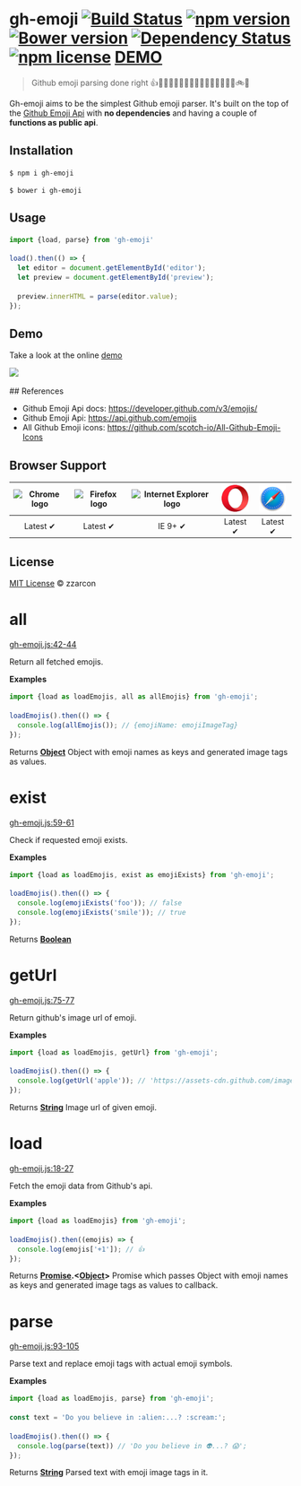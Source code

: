 # gh-emoji [![Build Status](https://travis-ci.org/zzarcon/gh-emoji.svg?branch=master)](https://travis-ci.org/zzarcon/gh-emoji) [![npm version](https://badge.fury.io/js/gh-emoji.svg)](https://www.npmjs.com/package/gh-emoji) [![Bower version](https://badge.fury.io/bo/gh-emoji.svg)](https://libraries.io/bower/gh-emoji) [![Dependency Status](https://david-dm.org/zzarcon/gh-emoji.svg)](https://david-dm.org/zzarcon/gh-emoji) [![npm license](https://img.shields.io/npm/l/awesome-badges.svg)](https://www.npmjs.org/package/awesome-badges) [DEMO](http://zzarcon.github.io/gh-emoji/)
> Github emoji parsing done right 👍🙌👋👏💩🙋😈😄👶🙇👱🍔🍕👻💅👹🚲🚂

Gh-emoji aims to be the simplest Github emoji parser. It's built on the top of the [Github Emoji Api](https://api.github.com/emojis) with **no dependencies** and having a couple of **functions as public api**.

## Installation
`$ npm i gh-emoji`

`$ bower i gh-emoji`

## Usage

```javascript
import {load, parse} from 'gh-emoji'

load().then(() => {
  let editor = document.getElementById('editor');
  let preview = document.getElementById('preview');

  preview.innerHTML = parse(editor.value);
});

```

## Demo
Take a look at the online [demo](http://zzarcon.github.io/gh-emoji/)

![](https://raw.githubusercontent.com/zzarcon/gh-emoji/master/assets/gh-emoji-demo.gif)

## References

* Github Emoji Api docs: https://developer.github.com/v3/emojis/
* Github Emoji Api: https://api.github.com/emojis
* All Github Emoji icons: https://github.com/scotch-io/All-Github-Emoji-Icons

## Browser Support

| <img src="https://raw.githubusercontent.com/alrra/browser-logos/master/chrome/chrome_64x64.png" width="48px" height="48px" alt="Chrome logo"> | <img src="https://raw.githubusercontent.com/alrra/browser-logos/master/firefox/firefox_64x64.png" width="48px" height="48px" alt="Firefox logo"> | <img src="https://raw.githubusercontent.com/alrra/browser-logos/master/internet-explorer/internet-explorer_64x64.png" width="48px" height="48px" alt="Internet Explorer logo"> | <img src="https://raw.githubusercontent.com/alrra/browser-logos/master/opera/opera_64x64.png" width="48px" height="48px" alt="Opera logo"> | <img src="https://raw.githubusercontent.com/alrra/browser-logos/master/safari/safari_64x64.png" width="48px" height="48px" alt="Safari logo"> |
|:---:|:---:|:---:|:---:|:---:|
| Latest ✔ | Latest ✔ | IE 9+ ✔ | Latest ✔ | Latest ✔ |

## License

[MIT License](https://tldrlegal.com/license/mit-license) © zzarcon
# all

[gh-emoji.js:42-44](https://github.com/zzarcon/gh-emoji/blob/1cd558907d213eab269b396ee8fef2a29fb62ef7/gh-emoji.js#L42-L44 "Source code on GitHub")

Return all fetched emojis.

**Examples**

```javascript
import {load as loadEmojis, all as allEmojis} from 'gh-emoji';

loadEmojis().then(() => {
  console.log(allEmojis()); // {emojiName: emojiImageTag}
});
```

Returns **[Object](https://developer.mozilla.org/en-US/docs/Web/JavaScript/Reference/Global_Objects/Object)** Object with emoji names as keys and generated image tags
as values.

# exist

[gh-emoji.js:59-61](https://github.com/zzarcon/gh-emoji/blob/1cd558907d213eab269b396ee8fef2a29fb62ef7/gh-emoji.js#L59-L61 "Source code on GitHub")

Check if requested emoji exists.

**Examples**

```javascript
import {load as loadEmojis, exist as emojiExists} from 'gh-emoji';

loadEmojis().then(() => {
  console.log(emojiExists('foo')); // false
  console.log(emojiExists('smile')); // true
});
```

Returns **[Boolean](https://developer.mozilla.org/en-US/docs/Web/JavaScript/Reference/Global_Objects/Boolean)** 

# getUrl

[gh-emoji.js:75-77](https://github.com/zzarcon/gh-emoji/blob/1cd558907d213eab269b396ee8fef2a29fb62ef7/gh-emoji.js#L75-L77 "Source code on GitHub")

Return github's image url of emoji.

**Examples**

```javascript
import {load as loadEmojis, getUrl} from 'gh-emoji';

loadEmojis().then(() => {
  console.log(getUrl('apple')); // 'https://assets-cdn.github.com/images/icons/emoji/unicode/1f34e.png?v6'
});
```

Returns **[String](https://developer.mozilla.org/en-US/docs/Web/JavaScript/Reference/Global_Objects/String)** Image url of given emoji.

# load

[gh-emoji.js:18-27](https://github.com/zzarcon/gh-emoji/blob/1cd558907d213eab269b396ee8fef2a29fb62ef7/gh-emoji.js#L18-L27 "Source code on GitHub")

Fetch the emoji data from Github's api.

**Examples**

```javascript
import {load as loadEmojis} from 'gh-emoji';

loadEmojis().then((emojis) => {
  console.log(emojis['+1']); // 👍
});
```

Returns **[Promise](https://developer.mozilla.org/en-US/docs/Web/JavaScript/Reference/Global_Objects/Promise).&lt;[Object](https://developer.mozilla.org/en-US/docs/Web/JavaScript/Reference/Global_Objects/Object)>** Promise which passes Object with emoji names
as keys and generated image tags as values to callback.

# parse

[gh-emoji.js:93-105](https://github.com/zzarcon/gh-emoji/blob/1cd558907d213eab269b396ee8fef2a29fb62ef7/gh-emoji.js#L93-L105 "Source code on GitHub")

Parse text and replace emoji tags with actual emoji symbols.

**Examples**

```javascript
import {load as loadEmojis, parse} from 'gh-emoji';

const text = 'Do you believe in :alien:...? :scream:';

loadEmojis().then(() => {
  console.log(parse(text)) // 'Do you believe in 👽...? 😱';
});
```

Returns **[String](https://developer.mozilla.org/en-US/docs/Web/JavaScript/Reference/Global_Objects/String)** Parsed text with emoji image tags in it.
